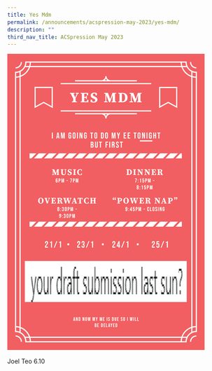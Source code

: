 ```yaml
---
title: Yes Mdm
permalink: /announcements/acspression-may-2023/yes-mdm/
description: ""
third_nav_title: ACSpression May 2023
---
```

![](/images/ACSpression/May%202023/picture18.png)

Joel Teo
6.10